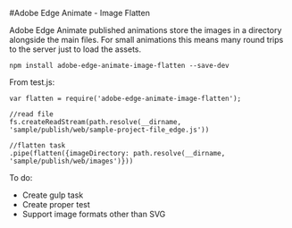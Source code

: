 #Adobe Edge Animate - Image Flatten

Adobe Edge Animate published animations store the images in a directory alongside the main files. For small animations this means many round trips to the server just to load the assets. 

    npm install adobe-edge-animate-image-flatten --save-dev
	
From test.js:

    var flatten = require('adobe-edge-animate-image-flatten');

    //read file
    fs.createReadStream(path.resolve(__dirname, 'sample/publish/web/sample-project-file_edge.js'))

    //flatten task
    .pipe(flatten({imageDirectory: path.resolve(__dirname, 'sample/publish/web/images')}))

To do: 

- Create gulp task
- Create proper test
- Support image formats other than SVG